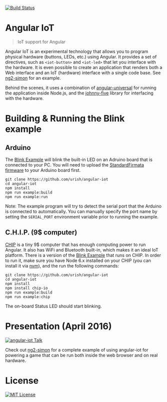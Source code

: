 [![Build Status](https://travis-ci.org/urish/angular-iot.svg?branch=master)](https://travis-ci.org/urish/angular-iot)

# Angular IoT
> IoT support for Angular

Angular IoT is an experimental technology that allows you to program physical hardware (buttons, LEDs, etc.) 
using Angular. It provides a set of directives, such as `<iot-button>` and `<iot-led>` that let you interface
with the hardware. It is even possible to create an application that renders both a Web interface and an IoT (hardware) 
interface with a single code base. See [ng2-simon](https://github.com/urish/ng2-simon) for an example.

Behind the scenes, it uses a combination of [angular-universal](https://github.com/angular/universal) for running
the application inside Node.js, and the [johnny-five](https://github.com/rwaldron/johnny-five) library for 
interfacing with the hardware.  

# Building & Running the Blink example

## Arduino

The [Blink Example](https://github.com/urish/angular-iot/blob/master/examples/blink.ts) will blink the built-in 
LED on an Adruino board that is connected to your PC. You will need to upload the 
[StandardFirmata firmware](https://github.com/firmata/arduino) to your Arduino board first. 

    git clone https://github.com/urish/angular-iot
    cd angular-iot
    npm install
    npm run example:build
    npm run example:run
    
Note: The example program will try to detect the serial port that the Arduino 
is connected to automatically. You can manually specify the port name by 
setting the `SERIAL_PORT` environment variable prior to running the example.

## C.H.I.P. (9$ computer)

[CHIP](https://www.getchip.com) is a tiny 9$ computer that has enough computing power to run Angular. 
It also has WiFi and Bluetooth built-in, which makes it an ideal IoT platform. There is a version of the [Blink
Example](examples/blink-chip.ts) that runs on CHIP. In order to run it, make sure you have Node 6.x installed on
your CHIP (you can install it via [nvm](https://github.com/creationix/nvm)), and the run the following commands:

    git clone https://github.com/urish/angular-iot
    cd angular-iot
    npm install
    npm install chip-io
    npm run example:build
    npm run example:chip

The on-board Status LED should start blinking.

# Presentation (April 2016)

[![angular-iot Talk](presentation.png)](https://skillsmatter.com/skillscasts/7934-javascript-from-the-world-wide-web-to-the-world-of-iot#video)

Check out [ng2-simon](https://github.com/urish/ng2-simon) for a complete example of using angular-iot for powering a game
that can be run both inside the web browser and on real hardware.

# License
[![MIT License](https://img.shields.io/badge/license-MIT-blue.svg?style=flat)](/LICENSE)
